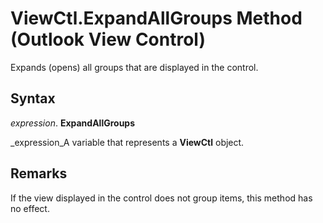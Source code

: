 
# ViewCtl.ExpandAllGroups Method (Outlook View Control)

Expands (opens) all groups that are displayed in the control. 


## Syntax

 _expression_. **ExpandAllGroups**

 _expression_A variable that represents a  **ViewCtl** object.


## Remarks

If the view displayed in the control does not group items, this method has no effect.

